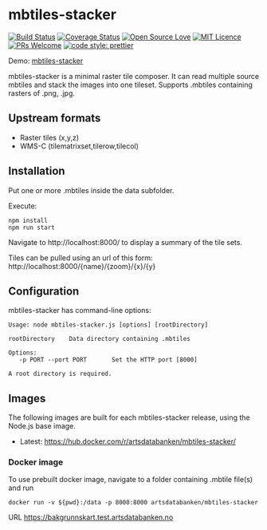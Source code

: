 # mbtiles-stacker

[![Build Status](https://travis-ci.org/Artsdatabanken/mbtiles-stacker.svg?branch=master)](https://travis-ci.org/Artsdatabanken/mbtiles-stacker)
[![Coverage Status](https://coveralls.io/repos/github/Artsdatabanken/mbtiles-stacker/badge.svg?branch=master)](https://coveralls.io/github/Artsdatabanken/mbtiles-stacker?branch=master)
[![Open Source Love](https://badges.frapsoft.com/os/v2/open-source.svg?v=103)](https://github.com/ellerbrock/open-source-badges/)
[![MIT Licence](https://badges.frapsoft.com/os/mit/mit.svg?v=103)](https://opensource.org/licenses/mit-license.php)
[![PRs Welcome](https://img.shields.io/badge/PRs-welcome-brightgreen.svg)](CONTRIBUTING.md#pull-requests)
[![code style: prettier](https://img.shields.io/badge/code_style-prettier-ff69b4.svg?style=flat-square)](https://github.com/prettier/prettier)

Demo: [mbtiles-stacker](https://maps.artsdatabanken.no)

mbtiles-stacker is a minimal raster tile composer. It can read multiple source mbtiles and stack the images into one tileset. Supports .mbtiles containing rasters of .png, .jpg.

## Upstream formats

- Raster tiles (x,y,z)
- WMS-C (tilematrixset,tilerow,tilecol)

## Installation

Put one or more .mbtiles inside the data subfolder.

Execute:

```
npm install
npm run start
```

Navigate to http://localhost:8000/ to display a summary of the tile sets.

Tiles can be pulled using an url of this form: http://localhost:8000/{name}/{zoom}/{x}/{y}

## Configuration

mbtiles-stacker has command-line options:

```
Usage: node mbtiles-stacker.js [options] [rootDirectory]

rootDirectory    Data directory containing .mbtiles

Options:
   -p PORT --port PORT       Set the HTTP port [8000]

A root directory is required.
```

## Images

The following images are built for each mbtiles-stacker release, using the Node.js base image.

- Latest: https://hub.docker.com/r/artsdatabanken/mbtiles-stacker/

### Docker image

To use prebuilt docker image, navigate to a folder containing .mbtile file(s) and run

```
docker run -v ${pwd}:/data -p 8000:8000 artsdatabanken/mbtiles-stacker
```


URL
https://bakgrunnskart.test.artsdatabanken.no